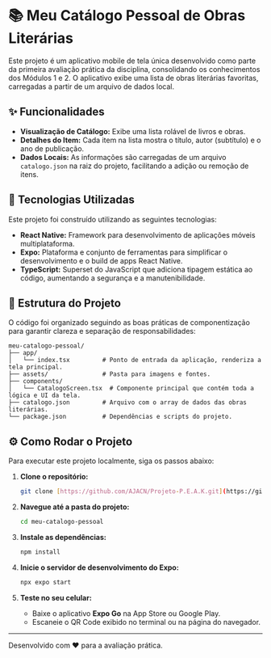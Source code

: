 # 📚 Meu Catálogo Pessoal de Obras Literárias

Este projeto é um aplicativo mobile de tela única desenvolvido como parte da primeira avaliação prática da disciplina, consolidando os conhecimentos dos Módulos 1 e 2. O aplicativo exibe uma lista de obras literárias favoritas, carregadas a partir de um arquivo de dados local.

## ✨ Funcionalidades

- **Visualização de Catálogo:** Exibe uma lista rolável de livros e obras.
- **Detalhes do Item:** Cada item na lista mostra o título, autor (subtítulo) e o ano de publicação.
- **Dados Locais:** As informações são carregadas de um arquivo `catalogo.json` na raiz do projeto, facilitando a adição ou remoção de itens.

## 🚀 Tecnologias Utilizadas

Este projeto foi construído utilizando as seguintes tecnologias:

- **React Native:** Framework para desenvolvimento de aplicações móveis multiplataforma.
- **Expo:** Plataforma e conjunto de ferramentas para simplificar o desenvolvimento e o build de apps React Native.
- **TypeScript:** Superset do JavaScript que adiciona tipagem estática ao código, aumentando a segurança e a manutenibilidade.

## 📂 Estrutura do Projeto

O código foi organizado seguindo as boas práticas de componentização para garantir clareza e separação de responsabilidades:

```
meu-catalogo-pessoal/
├── app/
│   └── index.tsx         # Ponto de entrada da aplicação, renderiza a tela principal.
├── assets/               # Pasta para imagens e fontes.
├── components/
│   └── CatalogoScreen.tsx  # Componente principal que contém toda a lógica e UI da tela.
├── catalogo.json         # Arquivo com o array de dados das obras literárias.
└── package.json          # Dependências e scripts do projeto.
```

## ⚙️ Como Rodar o Projeto

Para executar este projeto localmente, siga os passos abaixo:

1.  **Clone o repositório:**
    ```bash
    git clone [https://github.com/AJACN/Projeto-P.E.A.K.git](https://github.com/AJACN/Projeto-P.E.A.K.git)
    ```

2.  **Navegue até a pasta do projeto:**
    ```bash
    cd meu-catalogo-pessoal
    ```

3.  **Instale as dependências:**
    ```bash
    npm install
    ```

4.  **Inicie o servidor de desenvolvimento do Expo:**
    ```bash
    npx expo start
    ```

5.  **Teste no seu celular:**
    - Baixe o aplicativo **Expo Go** na App Store ou Google Play.
    - Escaneie o QR Code exibido no terminal ou na página do navegador.

---

Desenvolvido com ❤️ para a avaliação prática.
